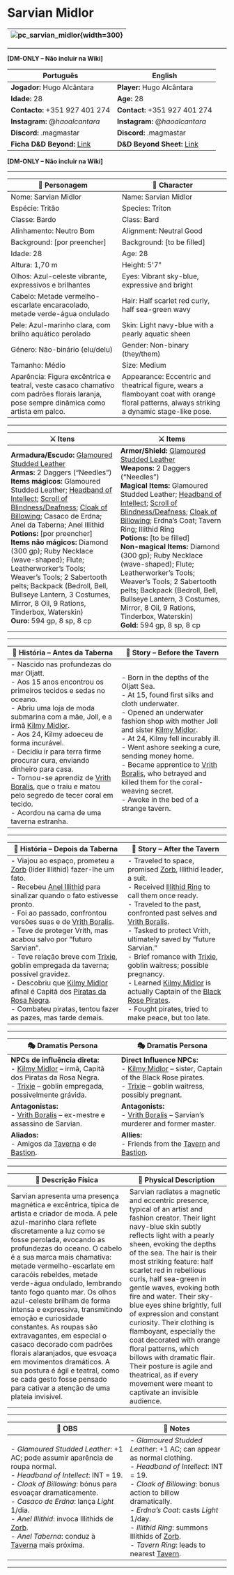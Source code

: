 # Sarvian Midlor

| ![pc_sarvian_midlor](assets/pc/pc_sarvian_midlor.png){width=300} |
| --------------------------------------------------------------- |

---

**[DM-ONLY – Não incluir na Wiki]**  

| Português                         | English                    |
| --------------------------------- | -------------------------- |
| **Jogador:** Hugo Alcântara       | **Player:** Hugo Alcântara |
| **Idade:** 28                     | **Age:** 28                |
| **Contacto:** +351 927 401 274    | **Contact:** +351 927 401 274 |
| **Instagram:** @_haoalcantara_    | **Instagram:** @_haoalcantara_ |
| **Discord:** .magmastar           | **Discord:** .magmastar    |
| **Ficha D&D Beyond:** [Link](https://www.dndbeyond.com/characters/140181540) | **D&D Beyond Sheet:** [Link](https://www.dndbeyond.com/characters/140181540) |

**[DM-ONLY – Não incluir na Wiki]**  

---

| **🧙 Personagem**          | **🧙 Character**       |
| -------------------------- | ---------------------- |
| Nome: Sarvian Midlor       | Name: Sarvian Midlor   |
| Espécie: Tritão            | Species: Triton        |
| Classe: Bardo              | Class: Bard            |
| Alinhamento: Neutro Bom    | Alignment: Neutral Good |
| Background: [por preencher] | Background: [to be filled] |
| Idade: 28                  | Age: 28                |
| Altura: 1,70 m             | Height: 5'7"           |
| Olhos: Azul-celeste vibrante, expressivos e brilhantes | Eyes: Vibrant sky-blue, expressive and bright |
| Cabelo: Metade vermelho-escarlate encaracolado, metade verde-água ondulado | Hair: Half scarlet red curly, half sea-green wavy |
| Pele: Azul-marinho clara, com brilho aquático perolado | Skin: Light navy-blue with a pearly aquatic sheen |
| Género: Não-binário (elu/delu) | Gender: Non-binary (they/them) |
| Tamanho: Médio             | Size: Medium           |
| Aparência: Figura excêntrica e teatral, veste casaco chamativo com padrões florais laranja, pose sempre dinâmica como artista em palco. | Appearance: Eccentric and theatrical figure, wears a flamboyant coat with orange floral patterns, always striking a dynamic stage-like pose. |

---

| **⚔️ Itens** | **⚔️ Items** |
| ------------ | ------------ |
| **Armadura/Escudo:** [Glamoured Studded Leather](https://www.dndbeyond.com/magic-items/2093-glamoured-studded-leather) <br>**Armas:** 2 Daggers (“Needles”) <br>**Items mágicos:** Glamoured Studded Leather; [Headband of Intellect](https://www.dndbeyond.com/magic-items/4642-headband-of-intellect); [Scroll of Blindness/Deafness](https://www.dndbeyond.com/spells/blindness-deafness); [Cloak of Billowing](https://www.dndbeyond.com/magic-items/4641-cloak-of-billowing); Casaco de Erdna; Anel da Taberna; Anel Illithid <br>**Potions:** [por preencher] <br>**Items não mágicos:** Diamond (300 gp); Ruby Necklace (wave-shaped); Flute; Leatherworker’s Tools; Weaver’s Tools; 2 Sabertooth pelts; Backpack (Bedroll, Bell, Bullseye Lantern, 3 Costumes, Mirror, 8 Oil, 9 Rations, Tinderbox, Waterskin) <br>**Ouro:** 594 gp, 8 sp, 8 cp | **Armor/Shield:** [Glamoured Studded Leather](https://www.dndbeyond.com/magic-items/2093-glamoured-studded-leather) <br>**Weapons:** 2 Daggers (“Needles”) <br>**Magical Items:** Glamoured Studded Leather; [Headband of Intellect](https://www.dndbeyond.com/magic-items/4642-headband-of-intellect); [Scroll of Blindness/Deafness](https://www.dndbeyond.com/spells/blindness-deafness); [Cloak of Billowing](https://www.dndbeyond.com/magic-items/4641-cloak-of-billowing); Erdna’s Coat; Tavern Ring; Illithid Ring <br>**Potions:** [to be filled] <br>**Non-magical Items:** Diamond (300 gp); Ruby Necklace (wave-shaped); Flute; Leatherworker’s Tools; Weaver’s Tools; 2 Sabertooth pelts; Backpack (Bedroll, Bell, Bullseye Lantern, 3 Costumes, Mirror, 8 Oil, 9 Rations, Tinderbox, Waterskin) <br>**Gold:** 594 gp, 8 sp, 8 cp |

---

| **📖 História – Antes da Taberna** | **📖 Story – Before the Tavern** |
| ---------------------------------- | -------------------------------- |
| - Nascido nas profundezas do mar Oljatt.<br>- Aos 15 anos encontrou os primeiros tecidos e sedas no oceano.<br>- Abriu uma loja de moda submarina com a mãe, Joll, e a irmã [Kilmy Midlor](../npc/kilmy_midlor.md).<br>- Aos 24, Kilmy adoeceu de forma incurável.<br>- Decidiu ir para terra firme procurar cura, enviando dinheiro para casa.<br>- Tornou-se aprendiz de [Vrith Boralis](../npc/vrith_boralis.md), que o traiu e matou pelo segredo de tecer coral em tecido.<br>- Acordou na cama de uma taverna estranha. | - Born in the depths of the Oljatt Sea.<br>- At 15, found first silks and cloth underwater.<br>- Opened an underwater fashion shop with mother Joll and sister [Kilmy Midlor](../npc/kilmy_midlor.md).<br>- At 24, Kilmy fell incurably ill.<br>- Went ashore seeking a cure, sending money home.<br>- Became apprentice to [Vrith Boralis](../npc/vrith_boralis.md), who betrayed and killed them for the coral-weaving secret.<br>- Awoke in the bed of a strange tavern. |

---

| **📖 História – Depois da Taberna** | **📖 Story – After the Tavern** |
| ----------------------------------- | -------------------------------- |
| - Viajou ao espaço, prometeu a [Zorb](../npc/zorb.md) (líder Illithid) fazer-lhe um fato.<br>- Recebeu [Anel Illithid](../items/anel_illithid.md) para sinalizar quando o fato estivesse pronto.<br>- Foi ao passado, confrontou versões suas e de [Vrith Boralis](../npc/vrith_boralis.md).<br>- Teve de proteger Vrith, mas acabou salvo por “futuro Sarvian”.<br>- Teve relação breve com [Trixie](../npc/trixie.md), goblin empregada da taverna; possível gravidez.<br>- Descobriu que [Kilmy Midlor](../npc/kilmy_midlor.md) afinal é Capitã dos [Piratas da Rosa Negra](../organizations/piratas_da_rosa_negra.md).<br>- Combateu piratas, tentou fazer as pazes, mas tarde demais. | - Traveled to space, promised [Zorb](../npc/zorb.md), Illithid leader, a suit.<br>- Received [Illithid Ring](../items/anel_illithid.md) to call them once ready.<br>- Traveled to the past, confronted past selves and [Vrith Boralis](../npc/vrith_boralis.md).<br>- Tasked to protect Vrith, ultimately saved by “future Sarvian.”<br>- Brief romance with [Trixie](../npc/trixie.md), goblin waitress; possible pregnancy.<br>- Learned [Kilmy Midlor](../npc/kilmy_midlor.md) is actually Captain of the [Black Rose Pirates](../organizations/piratas_da_rosa_negra.md).<br>- Fought pirates, tried to make peace, but too late. |

---

| **🎭 Dramatis Persona**                                                                                                                 | **🎭 Dramatis Persona**                                                                                                           |
| --------------------------------------------------------------------------------------------------------------------------------------- | --------------------------------------------------------------------------------------------------------------------------------- |
| **NPCs de influência direta:**<br>- [Kilmy Midlor](../npc/kilmy_midlor.md) – irmã, Capitã dos Piratas da Rosa Negra.<br>- [Trixie](../npc/trixie.md) – goblin empregada, possivelmente grávida. | **Direct Influence NPCs:**<br>- [Kilmy Midlor](../npc/kilmy_midlor.md) – sister, Captain of the Black Rose pirates.<br>- [Trixie](../npc/trixie.md) – goblin waitress, possibly pregnant. |
| **Antagonistas:**<br>- [Vrith Boralis](../npc/vrith_boralis.md) – ex-mestre e assassino de Sarvian. | **Antagonists:**<br>- [Vrith Boralis](../npc/vrith_boralis.md) – Sarvian’s murderer and former master. |
| **Aliados:**<br>- Amigos da [Taverna](../organizations/taverna.md) e de [Bastion](../locations/bastion.md). | **Allies:**<br>- Friends from the [Tavern](../organizations/taverna.md) and [Bastion](../locations/bastion.md). |

---

| **📜 Descrição Física** | **📜 Physical Description** |
| ------------------------ | --------------------------- |
| Sarvian apresenta uma presença magnética e excêntrica, típica de artista e criador de moda. A pele azul-marinho clara reflete discretamente a luz como se fosse perolada, evocando as profundezas do oceano. O cabelo é a sua marca mais chamativa: metade vermelho-escarlate em caracóis rebeldes, metade verde-água ondulado, lembrando tanto fogo quanto mar. Os olhos azul-celeste brilham de forma intensa e expressiva, transmitindo emoção e curiosidade constantes. As roupas são extravagantes, em especial o casaco decorado com padrões florais alaranjados, que esvoaça em movimentos dramáticos. A sua postura é ágil e teatral, como se cada gesto fosse pensado para cativar a atenção de uma plateia invisível. | Sarvian radiates a magnetic and eccentric presence, typical of an artist and fashion creator. Their light navy-blue skin subtly reflects light with a pearly sheen, evoking the depths of the sea. The hair is their most striking feature: half scarlet red in rebellious curls, half sea-green in gentle waves, evoking both fire and water. Their sky-blue eyes shine brightly, full of expression and constant curiosity. Their clothing is flamboyant, especially the coat decorated with orange floral patterns, which billows with dramatic flair. Their posture is agile and theatrical, as if every movement were meant to captivate an invisible audience. |

---

| **🔮 OBS** | **🔮 Notes** |
| ---------- | ------------ |
| - *Glamoured Studded Leather*: +1 AC; pode assumir aparência de roupa normal.<br>- *Headband of Intellect*: INT = 19.<br>- *Cloak of Billowing*: bónus para esvoaçar dramaticamente.<br>- *Casaco de Erdna*: lança *Light* 1/dia.<br>- *Anel Illithid*: invoca Illithids de [Zorb](../npc/zorb.md).<br>- *Anel Taberna*: conduz à [Taverna](../organizations/taverna.md) mais próxima. | - *Glamoured Studded Leather*: +1 AC; can appear as normal clothing.<br>- *Headband of Intellect*: INT = 19.<br>- *Cloak of Billowing*: bonus action to billow dramatically.<br>- *Erdna’s Coat*: casts *Light* 1/day.<br>- *Illithid Ring*: summons Illithids of [Zorb](../npc/zorb.md).<br>- *Tavern Ring*: leads to nearest [Tavern](../organizations/taverna.md). |

---